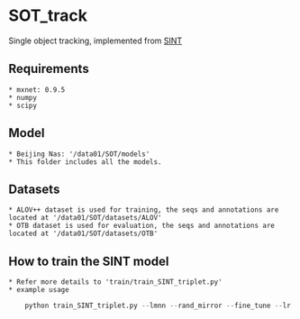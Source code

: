 # SOT_track
Single object tracking, implemented from [SINT](https://arxiv.org/abs/1605.05863)

## Requirements
	* mxnet: 0.9.5
	* numpy
	* scipy

## Model
	* Beijing Nas: '/data01/SOT/models'
	* This folder includes all the models.

## Datasets
	* ALOV++ dataset is used for training, the seqs and annotations are located at '/data01/SOT/datasets/ALOV'
	* OTB dataset is used for evaluation, the seqs and annotations are located at '/data01/SOT/datasets/OTB'

## How to train the SINT model
	* Refer more details to 'train/train_SINT_triplet.py'
	* example usage
```python
	python train_SINT_triplet.py --lmnn --rand_mirror --fine_tune --lr 0.001 --lmnn_threshd 0.9 --gpus 0
```
